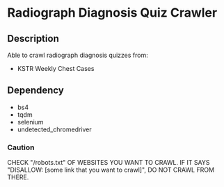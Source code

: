 # Radiograph Diagnosis Quiz Crawler

## Description
Able to crawl radiograph diagnosis quizzes from:
- KSTR Weekly Chest Cases

## Dependency
- bs4
- tqdm
- selenium
- undetected_chromedriver

### Caution
CHECK "/robots.txt" OF WEBSITES YOU WANT TO CRAWL.
IF IT SAYS "DISALLOW: [some link that you want to crawl]", DO NOT CRAWL FROM THERE.

